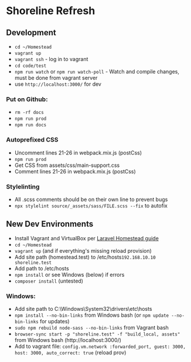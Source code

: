 # Shoreline Refresh

## Development

- `cd ~/Homestead`
- `vagrant up`
- `vagrant ssh` - log in to vagrant
- `cd code/test`
- `npm run watch` or  `npm run watch-poll` - Watch and compile changes, must be done from vagrant server
- use `http://localhost:3000/` for dev

### Put on Github:

- `rm -rf docs`
- `npm run prod`
- `npm run docs`

### Autoprefixed CSS

- Uncomment lines 21-26 in webpack.mix.js (postCss)
- `npm run prod`
- Get CSS from assets/css/main-support.css
- Comment lines 21-26 in webpack.mix.js (postCss)

### Stylelinting
- All .scss comments should be on their own line to prevent bugs
- `npx stylelint source/_assets/sass/FILE.scss --fix` to autofix
 
## New Dev Environments

- Install Vagrant and VirtualBox per [Laravel Homestead guide](https://laravel.com/docs/5.6/homestead)
- `cd ~/Homestead`
- `vagrant up` (and if everything's missing reload provision)
- Add site path (homestead.test) to /etc/hosts`192.168.10.10 shoreline.test`
- Add path to /etc/hosts 
- `npm install` or see Windows (below) if errors
- `composer install` (untested)

### Windows:

- Add site path to C:\Windows\System32\drivers\etc\hosts
- `npm install --no-bin-links` from Windows bash (or `npm update --no-bin-links` for updates)
- `sudo npm rebuild node-sass --no-bin-links` from Vagrant bash  
- `browser-sync start -p "shoreline.test" -f "build_local, assets"` from Windows bash (http://localhost:3000/)
- Add to vagrant file: `config.vm.network :forwarded_port, guest: 3000, host: 3000, auto_correct: true` (reload prov)